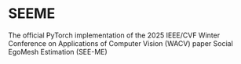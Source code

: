 # SEEME
The official PyTorch implementation of the 2025 IEEE/CVF Winter Conference on Applications of Computer Vision (WACV) paper Social EgoMesh Estimation (SEE-ME)
